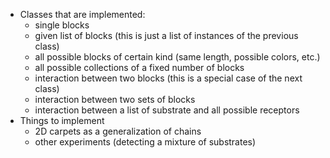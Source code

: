 * Classes that are implemented:
    - single blocks
    - given list of blocks (this is just a list of instances of the previous class)
    - all possible blocks of certain kind (same length, possible colors, etc.)
    - all possible collections of a fixed number of blocks
    - interaction between two blocks (this is a special case of the next class)
    - interaction between two sets of blocks
    - interaction between a list of substrate and all possible receptors
 * Things to implement
    - 2D carpets as a generalization of chains
    - other experiments (detecting a mixture of substrates)